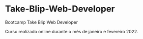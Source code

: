 # Take-Blip-Web-Developer
Bootcamp Take Blip Web Developer

Curso realizado online durante o mês de janeiro e fevereiro 2022.
